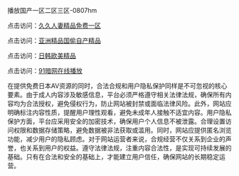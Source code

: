 播放国产一区二区三区-0807hm

点击访问：<a href="https://heiliaoxwd5i8.pages.dev">久久人妻精品免费一区</a>

点击访问：<a href="https://heiliaoe8ajia.pages.dev">亚洲精品国偷自产精品</a>

点击访问：<a href="https://heiliaoga6s9v.pages.dev">日韩欧美精品</a>

点击访问：<a href="https://heiliaowzu4ur.pages.dev">91暗网在线播放</a>


在提供免费日本AV资源的同时，合法合规和用户隐私保护同样是不可忽视的核心要素。由于成人内容涉及敏感信息，平台必须严格遵守相关法律法规，确保所有内容均为合法授权，避免侵权行为，防止网站被封禁或面临法律风险。此外，网站应明确标注内容性质，提醒用户理性观看，避免未成年人接触不适宜内容。用户隐私保护方面，平台应采用安全的加密技术，确保用户个人信息不被泄露。合理设置访问权限和数据存储策略，避免数据被非法获取或滥用。同时，网站应提供匿名浏览功能，减少用户的隐私顾虑。对于网站运营者来说，合规经营不仅关系到企业的声誉，也关系到用户的权益。遵守法律法规，注重内容合法性，是实现可持续发展的基础。只有在合法和安全的基础上，才能建立用户信任，确保网站的长期稳定运营。


<span style="display:none;">[Canonical link]( ）</span>
